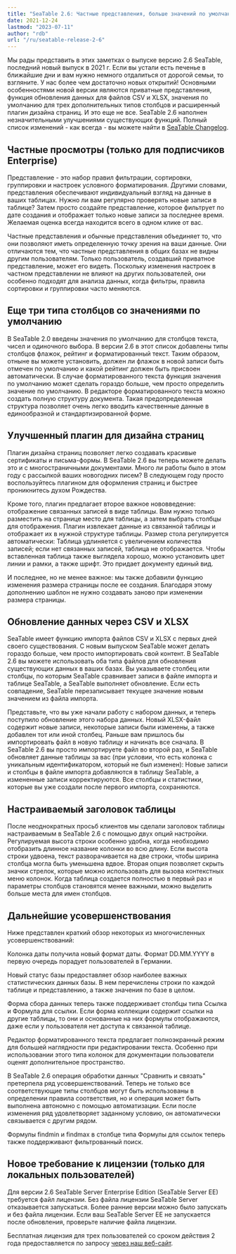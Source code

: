 ```yaml
---
title: "SeaTable 2.6: Частные представления, больше значений по умолчанию и улучшенный плагин оформления страниц"
date: 2021-12-24
lastmod: "2023-07-11"
author: "rdb"
url: "/ru/seatable-release-2-6"
---
```


Мы рады представить в этих заметках о выпуске версию 2.6 SeaTable, последний новый выпуск в 2021 г. Если вы устали есть печенье в ближайшие дни и вам нужно немного отдалиться от дорогой семьи, то взгляните. У нас более чем достаточно новых открытий! Основными особенностями новой версии являются приватные представления, функция обновления данных для файлов CSV и XLSX, значения по умолчанию для трех дополнительных типов столбцов и расширенный плагин дизайна страниц. И это еще не все. SeaTable 2.6 наполнен незначительными улучшениями существующих функций. Полный список изменений - как всегда - вы можете найти в [SeaTable Changelog](https://seatable.io/ru/docs/changelog/version-2-6/).

## Частные просмотры (только для подписчиков Enterprise)

Представление - это набор правил фильтрации, сортировки, группировки и настроек условного форматирования. Другими словами, представления обеспечивают индивидуальный взгляд на данные в ваших таблицах. Нужно ли вам регулярно проверять новые записи в таблице? Затем просто создайте представление, которое фильтрует по дате создания и отображает только новые записи за последнее время. Желаемая оценка всегда находится всего в одном клике от вас.

Частные представления и обычные представления объединяет то, что они позволяют иметь определенную точку зрения на ваши данные. Они отличаются тем, что частные представления в общих базах не видны другим пользователям. Только пользователь, создавший приватное представление, может его видеть. Поскольку изменения настроек в частном представлении не влияют на других пользователей, они особенно подходят для анализа данных, когда фильтры, правила сортировки и группировки часто меняются.

## Еще три типа столбцов со значениями по умолчанию

В SeaTable 2.0 введены значения по умолчанию для столбцов текста, чисел и одиночного выбора. В версии 2.6 в этот список добавлены типы столбцов флажок, рейтинг и форматированный текст. Таким образом, отныне вы можете установить, должен ли флажок в новой записи быть отмечен по умолчанию и какой рейтинг должен быть присвоен автоматически. В случае форматированного текста функция значения по умолчанию может сделать гораздо больше, чем просто определить значение по умолчанию. В редакторе форматированного текста можно создать полную структуру документа. Такая предопределенная структура позволяет очень легко вводить качественные данные в единообразной и стандартизированной форме.

## Улучшенный плагин для дизайна страниц

Плагин дизайна страниц позволяет легко создавать красивые сертификаты и письма-формы. В SeaTable 2.6 вы теперь можете делать это и с многостраничными документами. Много ли работы было в этом году с рассылкой ваших новогодних писем? В следующем году просто воспользуйтесь плагином для оформления страниц и быстрее проникнитесь духом Рождества.

Кроме того, плагин предлагает второе важное нововведение: отображение связанных записей в виде таблицы. Вам нужно только разместить на странице место для таблицы, а затем выбрать столбцы для отображения. Плагин извлекает данные из связанной таблицы и отображает их в нужной структуре таблицы. Размер стола регулируется автоматически: Таблица удлиняется с увеличением количества записей; если нет связанных записей, таблица не отображается. Чтобы вставленная таблица также выглядела хорошо, можно установить цвет линии и рамки, а также шрифт. Это придает документу единый вид.

И последнее, но не менее важное: мы также добавили функцию изменения размера страницы после ее создания. Благодаря этому дополнению шаблон не нужно создавать заново при изменении размера страницы.

## Обновление данных через CSV и XLSX

SeaTable имеет функцию импорта файлов CSV и XLSX с первых дней своего существования. С новым выпуском SeaTable может делать гораздо больше, чем просто импортировать свой контент. В SeaTable 2.6 вы можете использовать оба типа файлов для обновления существующих данных в ваших базах. Вы указываете столбец или столбцы, по которым SeaTable сравнивает записи в файле импорта и таблице SeaTable, а SeaTable выполняет обновление. Если есть совпадение, SeaTable перезаписывает текущее значение новым значением из файла импорта.

Представьте, что вы уже начали работу с набором данных, и теперь поступило обновление этого набора данных. Новый XLSX-файл содержит новые записи, некоторые записи были изменены, а также добавлен тот или иной столбец. Раньше вам пришлось бы импортировать файл в новую таблицу и начинать все сначала. В SeaTable 2.6 вы просто импортируете файл во второй раз, и SeaTable обновляет данные таблицы за вас (при условии, что есть колонка с уникальным идентификатором, который не был изменен): Новые записи и столбцы в файле импорта добавляются в таблицу SeaTable, а измененные записи корректируются. Все столбцы и статистики, которые вы уже создали после первого импорта, сохраняются.

## Настраиваемый заголовок таблицы

После неоднократных просьб клиентов мы сделали заголовок таблицы настраиваемым в SeaTable 2.6 с помощью двух опций настройки. Регулируемая высота строки особенно удобна, когда необходимо отобразить длинное название колонки во всю длину. Если высота строки удвоена, текст разворачивается на две строки, чтобы ширина столбца могла быть уменьшена вдвое. Вторая опция позволяет скрыть значки стрелок, которые можно использовать для вызова контекстных меню колонок. Когда таблица создается полностью в первый раз и параметры столбцов становятся менее важными, можно выделить больше места для имен столбцов.

## Дальнейшие усовершенствования

Ниже представлен краткий обзор некоторых из многочисленных усовершенствований:

Колонка даты получила новый формат даты. Формат DD.MM.YYYY в первую очередь порадует пользователей в Германии.

Новый статус базы предоставляет обзор наиболее важных статистических данных базы. В нем перечислены строки по каждой таблице и представлению, а также значения по базе в целом.

Форма сбора данных теперь также поддерживает столбцы типа Ссылка и Формула для ссылки. Если форма коллекции содержит ссылки на другие таблицы, то они и основанные на них формулы отображаются, даже если у пользователя нет доступа к связанной таблице.

Редактор форматированного текста предлагает полноэкранный режим для большей наглядности при редактировании текста. Особенно при использовании этого типа колонок для документации пользователи оценят дополнительное пространство.

В SeaTable 2.6 операция обработки данных "Сравнить и связать" претерпела ряд усовершенствований. Теперь не только все соответствующие типы столбцов могут быть использованы в определении правила соответствия, но и операция может быть выполнена автономно с помощью автоматизации. Если после изменения ряд удовлетворяет заданному условию, он автоматически связывается с другим рядом.

Формулы findmin и findmax в столбце типа Формулы для ссылок теперь также поддерживают фильтрованный поиск.

## Новое требование к лицензии (только для локальных пользователей)

Для версии 2.6 SeaTable Server Enterprise Edition (SeaTable Server EE) требуется файл лицензии. Без файла лицензии SeaTable Server отказывается запускаться. Более ранние версии можно было запускать и без файла лицензии. Если ваш SeaTable Server EE не запускается после обновления, проверьте наличие файла лицензии.

Бесплатная лицензия для трех пользователей со сроком действия 2 года предоставляется по запросу [через наш веб-сайт](https://seatable.io/ru/on-premises/?lang=auto).
